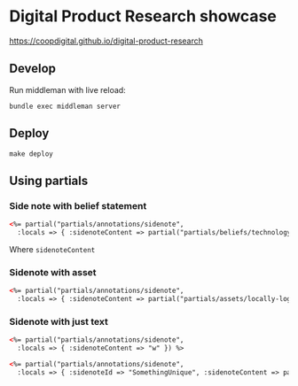 # Digital Product Research showcase

https://coopdigital.github.io/digital-product-research

## Develop

Run middleman with live reload:

```
bundle exec middleman server
```

## Deploy

```
make deploy
```

## Using partials

### Side note with belief statement

```html
<%= partial("partials/annotations/sidenote", 
  :locals => { :sidenoteContent => partial("partials/beliefs/technology_should_work_for_people") }) %>
```
Where `sidenoteContent` 

### Sidenote with asset

```html
<%= partial("partials/annotations/sidenote", 
  :locals => { :sidenoteContent => partial("partials/assets/locally-logo") }) %>
```

### Sidenote with just text

```html
<%= partial("partials/annotations/sidenote", 
  :locals => { :sidenoteContent => "w" }) %>
```

```html
<%= partial("partials/annotations/sidenote",
  :locals => { :sidenoteId => "SomethingUnique", :sidenoteContent => partial("partials/assets/locally-logo") }) %>
```
